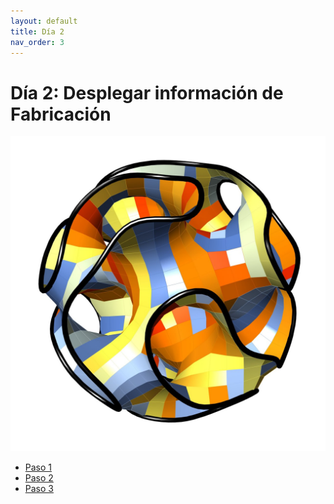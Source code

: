 ```yaml
---
layout: default
title: Día 2
nav_order: 3
---
```

# Día 2: Desplegar información de Fabricación
![](../img/7.jpeg)
- [Paso 1](../Scripts/unrolling1.gh)
- [Paso 2](../Scripts/unrolling2.gh)
- [Paso 3](../Scripts/unrolling3.gh)
